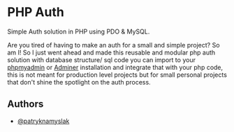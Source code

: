 
# PHP Auth

Simple Auth solution in PHP using PDO & MySQL.

Are you tired of having to make an auth for a small and simple project? So am I! So I just went ahead and made this reusable and modular php auth solution with database structure/ sql code you can import to your [phpmyadmin](https://www.phpmyadmin.net/) or [Adminer](https://www.adminer.org/en/) installation and integrate that with your php code, this is not meant for production level projects but for small personal projects that don't shine the spotlight on the auth process.


## Authors

- [@patryknamyslak](https://www.github.com/patryknamyslak)